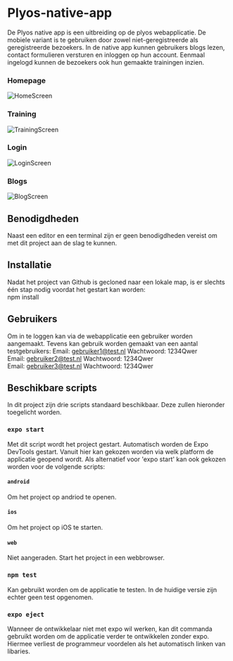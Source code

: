 # Plyos-native-app

De Plyos native app is een uitbreiding op de plyos webapplicatie. De mobiele variant is te gebruiken door zowel niet-geregistreerde als geregistreerde bezoekers. In de native app kunnen gebruikers blogs lezen, contact formulieren versturen en inloggen op hun account. Eenmaal ingelogd kunnen de bezoekers ook hun gemaakte trainingen inzien.

### Homepage
![HomeScreen](./assets/screens/home-screen.jpg)
### Training
![TrainingScreen](./assets/screens/training-screen.jpg)
### Login
![LoginScreen](./assets/screens/login-screen.jpg)
### Blogs
![BlogScreen](./assets/screens/blog-screen.jpg)

## Benodigdheden
Naast een editor en een terminal zijn er geen benodigdheden vereist om met dit project aan de slag te kunnen. 

## Installatie
Nadat het project van Github is gecloned naar een lokale map, is er slechts één stap nodig voordat het gestart kan worden:  
npm install

## Gebruikers
Om in te loggen kan via de webapplicatie een gebruiker worden aangemaakt. Tevens kan gebruik worden gemaakt van een aantal testgebruikers:
Email: gebruiker1@test.nl        Wachtwoord: 1234Qwer  
Email: gebruiker2@test.nl        Wachtwoord: 1234Qwer  
Email: gebruiker3@test.nl        Wachtwoord: 1234Qwer  

## Beschikbare scripts
In dit project zijn drie scripts standaard beschikbaar. Deze zullen hieronder toegelicht worden.

### `expo start`
Met dit script wordt het project gestart. Automatisch worden de Expo DevTools gestart. Vanuit hier kan gekozen worden via welk platform de applicatie geopend wordt. Als alternatief voor 'expo start' kan ook gekozen worden voor de volgende scripts:
#### `android`
Om het project op andriod te openen.
#### `ios`
Om het project op iOS te starten.
#### `web`
Niet aangeraden. Start het project in een webbrowser.

### `npm test`
Kan gebruikt worden om de applicatie te testen. In de huidige versie zijn echter geen test opgenomen. 

### `expo eject`
Wanneer de ontwikkelaar niet met expo wil werken, kan dit commanda gebruikt worden om de applicatie verder te ontwikkelen zonder expo.
Hiermee verliest de programmeur voordelen als het automatisch linken van libaries. 
